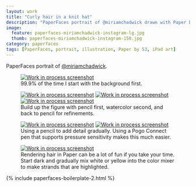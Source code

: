 ```yaml
---
layout: work
title: "Curly hair in a knit hat"
description: "PaperFaces portrait of @miriamchadwick drawn with Paper by 53 on an iPad."
image: 
  feature: paperfaces-miriamchadwick-instagram-lg.jpg
  thumb: paperfaces-miriamchadwick-instagram-150.jpg
category: paperfaces
tags: [PaperFaces, portrait, illustration, Paper by 53, iPad art]
---
```


PaperFaces portrait of [@miriamchadwick](http://instagram.com/miriamchadwick).

<figure>
	<a href="{{ site.url }}/images/paperfaces-miriamchadwick-process-1-lg.jpg"><img src="{{ site.url }}/images/paperfaces-miriamchadwick-process-1-600.jpg" alt="Work in process screenshot"></a>
	<figcaption>99.9% of the time I start with the background first.</figcaption>
</figure>

<figure class="third">
	<a href="{{ site.url }}/images/paperfaces-miriamchadwick-process-2-lg.jpg"><img src="{{ site.url }}/images/paperfaces-miriamchadwick-process-2-600.jpg" alt="Work in process screenshot"></a>
	<a href="{{ site.url }}/images/paperfaces-miriamchadwick-process-3-lg.jpg"><img src="{{ site.url }}/images/paperfaces-miriamchadwick-process-3-600.jpg" alt="Work in process screenshot"></a>
	<a href="{{ site.url }}/images/paperfaces-miriamchadwick-process-4-lg.jpg"><img src="{{ site.url }}/images/paperfaces-miriamchadwick-process-4-600.jpg" alt="Work in process screenshot"></a>
	<figcaption>Build up the figure with pencil first, watercolor second, and back to pencil for refinements.</figcaption>
</figure>

<figure class="half">
	<a href="{{ site.url }}/images/paperfaces-miriamchadwick-process-5-lg.jpg"><img src="{{ site.url }}/images/paperfaces-miriamchadwick-process-5-600.jpg" alt="Work in process screenshot"></a>
	<a href="{{ site.url }}/images/paperfaces-miriamchadwick-process-6-lg.jpg"><img src="{{ site.url }}/images/paperfaces-miriamchadwick-process-6-600.jpg" alt="Work in process screenshot"></a>
	<figcaption>Using a pencil to add detail gradually. Using a Pogo Connect pen that supports pressure sensitivity makes this much easier.</figcaption>
</figure>

<figure>
	<a href="{{ site.url }}/images/paperfaces-miriamchadwick-process-7-lg.jpg"><img src="{{ site.url }}/images/paperfaces-miriamchadwick-process-7-600.jpg" alt="Work in process screenshot"></a>
	<figcaption>Rendering hair in Paper can be a lot of fun if you take your time. Start dark and gradually mix white or yellow into the color mixer to make strands that are highlighted.</figcaption>
</figure>

{% include paperfaces-boilerplate-2.html %}